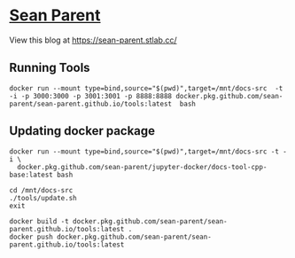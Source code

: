 # [Sean Parent](https://sean-parent.stlab.cc/)

View this blog at <https://sean-parent.stlab.cc/>

## Running Tools
```
docker run --mount type=bind,source="$(pwd)",target=/mnt/docs-src  -t -i -p 3000:3000 -p 3001:3001 -p 8888:8888 docker.pkg.github.com/sean-parent/sean-parent.github.io/tools:latest  bash
```

## Updating docker package
```
docker run --mount type=bind,source="$(pwd)",target=/mnt/docs-src -t -i \
  docker.pkg.github.com/sean-parent/jupyter-docker/docs-tool-cpp-base:latest bash

cd /mnt/docs-src
./tools/update.sh
exit

docker build -t docker.pkg.github.com/sean-parent/sean-parent.github.io/tools:latest .
docker push docker.pkg.github.com/sean-parent/sean-parent.github.io/tools:latest



```
